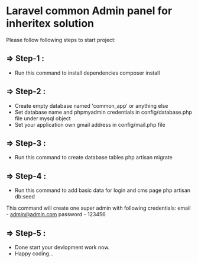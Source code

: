 # Laravel common Admin panel for inheritex solution

Please follow following steps to start project:

=> Step-1 :
-----------
- Run this command to install dependencies
composer install


=> Step-2 :
-----------
- Create empty database named 'common_app' or anything else
- Set database name and phpmyadmin credentials in config/database.php file under mysql object
- Set your application own gmail address in config/mail.php file


=> Step-3 :
-----------
- Run this command to create database tables
php artisan migrate


=> Step-4 :
-----------
- Run this command to add basic data for login and cms page
php artisan db:seed


This command will create one super admin with following credentials:
email - admin@admin.com
password - 123456

=> Step-5 :
----------- 
- Done start your devlopment work now.
- Happy coding...
